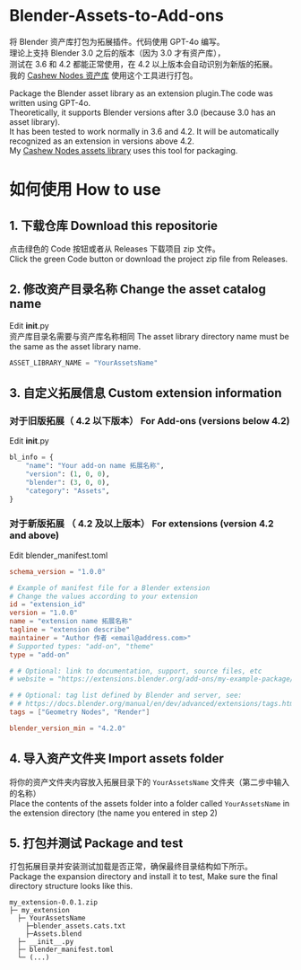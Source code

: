 # Blender-Assets-to-Add-ons
将 Blender 资产库打包为拓展插件。代码使用 GPT-4o 编写。  
理论上支持 Blender 3.0 之后的版本（因为 3.0 才有资产库），  
测试在 3.6 和 4.2 都能正常使用，在 4.2 以上版本会自动识别为新版的拓展。  
我的 [Cashew Nodes 资产库](https://github.com/CashewTeam/Cashew-Nodes) 使用这个工具进行打包。
  
Package the Blender asset library as an extension plugin.The code was written using GPT-4o.  
Theoretically, it supports Blender versions after 3.0 (because 3.0 has an asset library).   
It has been tested to work normally in 3.6 and 4.2. It will be automatically recognized as an extension in versions above 4.2.  
My [Cashew Nodes assets library](https://github.com/CashewTeam/Cashew-Nodes) uses this tool for packaging.

# 如何使用 How to use
## 1. 下载仓库 Download this repositorie
点击绿色的 Code 按钮或者从 Releases 下载项目 zip 文件。  
Click the green Code button or download the project zip file from Releases.

## 2. 修改资产目录名称 Change the asset catalog name
Edit __init__.py  
资产库目录名需要与资产库名称相同 The asset library directory name must be the same as the asset library name.
``` python
ASSET_LIBRARY_NAME = "YourAssetsName"
```
## 3. 自定义拓展信息 Custom extension information

### 对于旧版拓展（ 4.2 以下版本） For Add-ons (versions below 4.2)  
Edit __init__.py
``` python
bl_info = {
    "name": "Your add-on name 拓展名称",
    "version": (1, 0, 0),
    "blender": (3, 0, 0),
    "category": "Assets",
}
```
### 对于新版拓展 （ 4.2 及以上版本） For extensions (version 4.2 and above)
Edit blender_manifest.toml
``` toml
schema_version = "1.0.0"

# Example of manifest file for a Blender extension
# Change the values according to your extension
id = "extension_id"
version = "1.0.0"
name = "extension name 拓展名称"
tagline = "extension describe"
maintainer = "Author 作者 <email@address.com>"
# Supported types: "add-on", "theme"
type = "add-on"

# # Optional: link to documentation, support, source files, etc
# website = "https://extensions.blender.org/add-ons/my-example-package/"

# # Optional: tag list defined by Blender and server, see:
# # https://docs.blender.org/manual/en/dev/advanced/extensions/tags.html
tags = ["Geometry Nodes", "Render"]

blender_version_min = "4.2.0"
```
## 4. 导入资产文件夹 Import assets folder
将你的资产文件夹内容放入拓展目录下的 `YourAssetsName` 文件夹（第二步中输入的名称）  
Place the contents of the assets folder into a folder called `YourAssetsName` in the extension directory (the name you entered in step 2)  


## 5. 打包并测试 Package and test
打包拓展目录并安装测试加载是否正常，确保最终目录结构如下所示。  
Package the expansion directory and install it to test, Make sure the final directory structure looks like this.

```
my_extension-0.0.1.zip
├─ my_extension
  ├─ YourAssetsName
    ├─blender_assets.cats.txt
    ├─Assets.blend
  ├─ __init__.py
  ├─ blender_manifest.toml
  └─ (...)
```

